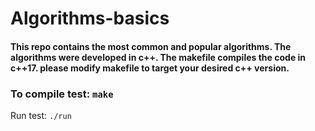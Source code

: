 # Algorithms-basics
#### This repo contains the most common and popular algorithms. The algorithms were developed in c++. The makefile compiles the code in c++17. please modify makefile to target your desired c++ version. 
### To compile test: ```make```
Run test: ```./run```